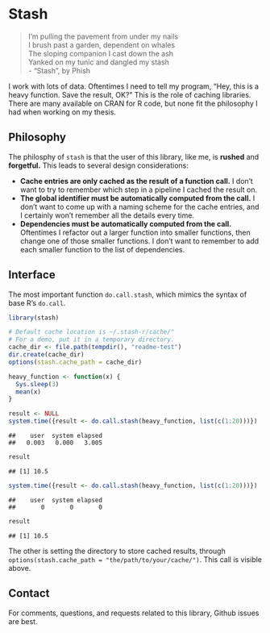 Stash
================

> I’m pulling the pavement from under my nails <br> I brush past a
> garden, dependent on whales<br> The sloping companion I cast down the
> ash<br> Yanked on my tunic and dangled my stash<br> - “Stash”, by
> Phish

I work with lots of data. Oftentimes I need to tell my program, “Hey,
this is a heavy function. Save the result, OK?” This is the role of
caching libraries. There are many available on CRAN for R code, but none
fit the philosophy I had when working on my thesis.

## Philosophy

The philosphy of `stash` is that the user of this library, like me, is
**rushed** and **forgetful.** This leads to several design
considerations:

  - **Cache entries are only cached as the result of a function call.**
    I don’t want to try to remember which step in a pipeline I cached
    the result on.
  - **The global identifier must be automatically computed from the
    call.** I don’t want to come up with a naming scheme for the cache
    entries, and I certainly won’t remember all the details every time.
  - **Dependencies must be automatically computed from the call.**
    Oftentimes I refactor out a larger function into smaller functions,
    then change one of those smaller functions. I don’t want to remember
    to add each smaller function to the list of dependencies.

## Interface

The most important function `do.call.stash`, which mimics the syntax of
base R’s `do.call`.

``` r
library(stash)

# Default cache location is ~/.stash-r/cache/"
# For a demo, put it in a temporary directory.
cache_dir <- file.path(tempdir(), "readme-test")
dir.create(cache_dir)
options(stash.cache_path = cache_dir)

heavy_function <- function(x) {
  Sys.sleep(3)
  mean(x)
}

result <- NULL
system.time({result <- do.call.stash(heavy_function, list(c(1:20)))})
```

    ##    user  system elapsed 
    ##   0.003   0.000   3.005

``` r
result
```

    ## [1] 10.5

``` r
system.time({result <- do.call.stash(heavy_function, list(c(1:20)))})
```

    ##    user  system elapsed 
    ##       0       0       0

``` r
result
```

    ## [1] 10.5

The other is setting the directory to store cached results, through
`options(stash.cache_path = "the/path/to/your/cache/")`. This call is
visible above.

## Contact

For comments, questions, and requests related to this library, Github
issues are best.
